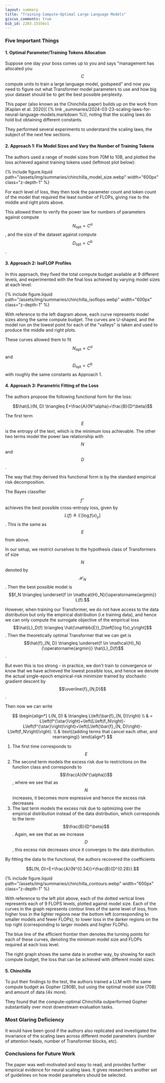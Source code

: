 ```yaml
---
layout: summary
title: "Training Compute-Optimal Large Language Models"
giscus_comments: true
bib_id: 2203.15556v1
---
```


### Five Important Things

#### 1. Optimal Parameter/Training Tokens Allocation

Suppose one day your boss comes up to you and says "management has allocated you
$$C$$ compute units to train a large language model, godspeed" and now you need
to figure out what Transformer model parameters to use and how big your
dataset should be to get the best possible perplexity.

This paper (also known as the Chinchilla paper) builds up on the work from
[Kaplan et al. 2020](
{% link _summaries/2024-03-23-scaling-laws-for-neural-language-models.markdown %}),
noting that the scaling laws do hold but obtaining different constants.

They performed several experiments to understand the scaling laws,
the subject of the next few sections.

#### 2. Approach 1: Fix Model Sizes and Vary the Number of Training Tokens

The authors used a range of model sizes from 70M to 10B, and plotted the loss achieved
against training tokens used (leftmost plot below):

{% include figure.liquid
    path="/assets/img/summaries/chinchilla_model_size.webp"
    width="600px"
    class="z-depth-1"
%}

For each level of loss, they then took the parameter count and token count of the
model that required the least number of FLOPs, giving rise to the middle and right
plots above.

This allowed them to verify the power law for numbers of parameters
against compute $$N_{\mathrm{opt}} \propto C^a$$, and the size of the dataset against compute
$$D_{\mathrm{opt}} \propto C^b$$.

#### 3. Approach 2: IsoFLOP Profiles

In this approach, they fixed the total compute budget available at 9 different
levels, and experimented with the final loss achieved by varying model sizes at
each level.

{% include figure.liquid
    path="/assets/img/summaries/chinchilla_isoflops.webp"
    width="600px"
    class="z-depth-1"
%}

With reference to the left diagram above, each curve represents model sizes along the same compute budget.
The curves are U-shaped, and the model run on the lowest point for each of the "valleys" is taken and
used to produce the middle and right plots.

These curves allowed them to fit $$N_{\mathrm{opt}} \propto C^a$$ and
$$D_{\mathrm{opt}} \propto C^b$$ with roughly the same constants as Approach 1.

#### 4. Approach 3: Parametric Fitting of the Loss

The authors propose the following functional form for the loss:

$$\hat{L}(N, D) \triangleq E+\frac{A}{N^\alpha}+\frac{B}{D^\beta}$$

The first term $$E$$ is the entropy of the text, which is the minimum loss achievable.
The other two terms model the power law relationship with $$N$$ and $$D$$.

The way that they derived this functional form is by the standard empirical risk
decomposition.

The Bayes classifier $$f^\star$$ achieves the best possible cross-entropy loss, given by
$$L(f) \triangleq \mathbb{E}\left[\log f(x)_y\right]$$. This is the same as $$E$$ from above.

In our setup, we restrict ourselves to the hypothesis class of Transformers
of size $$N$$ denoted by $$\mathcal{H}_N$$. Then the best possible model
is
$$f_N \triangleq \underset{f \in \mathcal{H}_N}{\operatorname{argmin}} L(f).$$

However, when training our Transformer, we do not have access to the data distribution
but only the empirical distribution (i.e training data), and hence we can only
compute the surrogate objective of the empirical loss
$$\hat{L}_D(f) \triangleq \hat{\mathbb{E}}_D\left[\log f(x)_y\right]$$.
Then the theoretically optimal Transformer that we can get is
$$\hat{f}_{N, D} \triangleq \underset{f \in \mathcal{H}_N}{\operatorname{argmin}} \hat{L}_D(f)$$.

But even this is too strong - in practice, we don't train to convergence or know that we have
achieved the lowest possible loss, and hence we denote the actual single-epoch empirical-risk
minimizer trained by stochastic gradient descent by $$\overline{f}_{N,D}$$.

Then now we can write

$$
\begin{align*}
L(N, D) & \triangleq L\left(\bar{f}_{N, D}\right) \\
& = L\left(f^{\star}\right)+\left(L\left(f_N\right)-L\left(f^{\star}\right)\right)+\left(L\left(\bar{f}_{N, D}\right)-L\left(f_N\right)\right). \\ & \text{(adding terms that cancel each other, and rearranging)}
\end{align*}
$$

1. The first time corresponds to $$E$$
2. The second term models the excess risk due to restrictions on the function
   class and corresponds to $$\frac{A}{N^{\alpha}}$$, where we see that
   as $$N$$ increases, it becomes more expressive and hence the excess risk decreases
3. The last term models the excess risk due to optimizing over the empirical
   distribution instead of the data distribution, which corresponds to the term
   $$\frac{B}{D^\beta}$$. Again, we see that as we increase $$D$$, this excess risk
   decreases since it converges to the data distribution.

By fitting the data to the functional, the authors recovered the coefficients

$$L(N, D)=E+\frac{A}{N^{0.34}}+\frac{B}{D^{0.28}}.$$

{% include figure.liquid
    path="/assets/img/summaries/chinchilla_contours.webp"
    width="600px"
    class="z-depth-1"
%}

With reference to the left plot above, each of the dotted vertical lines represents
each of 9 FLOPS levels, plotted against model size. Each of the curves in the graph
represents contour lines of the same level of loss, from higher loss in the lighter regions
near the bottom left (corresponding to smaller models and fewer FLOPs), to lower
loss in the darker regions on the top right (corresponding to larger models and
higher FLOPs).

The blue line of the efficient frontier then denotes the turning points for each
of these curves, denoting the minimum model size and FLOPs required at each loss
level.

The right graph shows the same data in another way, by showing for each compute budget,
the loss that can be achieved with different model sizes.

#### 5. Chinchilla

To put their findings to the test, the authors trained a LLM with the same compute
budget as Gopher (280B), but using the optimal model size (70B) and amount of data (4x more).

They found that the compute-optimal Chinchilla outperformed Gopher substantially
over most downstream evaluation tasks.

### Most Glaring Deficiency

It would have been good if the authors also replicated and investigated the invariance of the scaling laws
across different model parameters (number of attention heads, number of Transformer blocks, etc).

### Conclusions for Future Work

The paper was well-motivated and easy to read, and provides further empirical evidence for neural scaling laws.
It gives researchers another set of guidelines on how model parameters should be selected.

